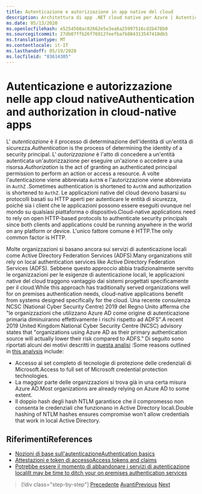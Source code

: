 ```yaml
---
title: Autenticazione e autorizzazione in app native del cloud
description: Architettura di app .NET cloud native per Azure | Autenticazione e autorizzazione nelle app cloud native
ms.date: 05/13/2020
ms.openlocfilehash: e5254560ac82662e5e3ea6a25997516cd2b478b0
ms.sourcegitcommit: 27db07ffb26f76912feefba7b884313547410db5
ms.translationtype: MT
ms.contentlocale: it-IT
ms.lasthandoff: 05/19/2020
ms.locfileid: "83614305"
---
```

# <a name="authentication-and-authorization-in-cloud-native-apps"></a><span data-ttu-id="b5f82-103">Autenticazione e autorizzazione nelle app cloud native</span><span class="sxs-lookup"><span data-stu-id="b5f82-103">Authentication and authorization in cloud-native apps</span></span>

<span data-ttu-id="b5f82-104">L' *autenticazione* è il processo di determinazione dell'identità di un'entità di sicurezza.</span><span class="sxs-lookup"><span data-stu-id="b5f82-104">*Authentication* is the process of determining the identity of a security principal.</span></span> <span data-ttu-id="b5f82-105">L' *autorizzazione* è l'atto di concedere a un'entità autenticata un'autorizzazione per eseguire un'azione o accedere a una risorsa.</span><span class="sxs-lookup"><span data-stu-id="b5f82-105">*Authorization* is the act of granting an authenticated principal permission to perform an action or access a resource.</span></span> <span data-ttu-id="b5f82-106">A volte l'autenticazione viene abbreviata `AuthN` e l'autorizzazione viene abbreviata in `AuthZ` .</span><span class="sxs-lookup"><span data-stu-id="b5f82-106">Sometimes authentication is shortened to `AuthN` and authorization is shortened to `AuthZ`.</span></span> <span data-ttu-id="b5f82-107">Le applicazioni native del cloud devono basarsi su protocolli basati su HTTP aperti per autenticare le entità di sicurezza, poiché sia i client che le applicazioni possono essere eseguiti ovunque nel mondo su qualsiasi piattaforma o dispositivo.</span><span class="sxs-lookup"><span data-stu-id="b5f82-107">Cloud-native applications need to rely on open HTTP-based protocols to authenticate security principals since both clients and applications could be running anywhere in the world on any platform or device.</span></span> <span data-ttu-id="b5f82-108">L'unico fattore comune è HTTP.</span><span class="sxs-lookup"><span data-stu-id="b5f82-108">The only common factor is HTTP.</span></span>

<span data-ttu-id="b5f82-109">Molte organizzazioni si basano ancora sui servizi di autenticazione locali come Active Directory Federation Services (ADFS).</span><span class="sxs-lookup"><span data-stu-id="b5f82-109">Many organizations still rely on local authentication services like Active Directory Federation Services (ADFS).</span></span> <span data-ttu-id="b5f82-110">Sebbene questo approccio abbia tradizionalmente servito le organizzazioni per le esigenze di autenticazione locali, le applicazioni native del cloud traggono vantaggio dai sistemi progettati specificamente per il cloud.</span><span class="sxs-lookup"><span data-stu-id="b5f82-110">While this approach has traditionally served organizations well for on premises authentication needs, cloud-native applications benefit from systems designed specifically for the cloud.</span></span> <span data-ttu-id="b5f82-111">Una recente consulenza NCSC (National Cyber Security Centre) 2019 del Regno Unito afferma che "le organizzazioni che utilizzano Azure AD come origine di autenticazione primaria diminuiranno effettivamente i rischi rispetto ad ADFS".</span><span class="sxs-lookup"><span data-stu-id="b5f82-111">A recent 2019 United Kingdom National Cyber Security Centre (NCSC) advisory states that "organizations using Azure AD as their primary authentication source will actually lower their risk compared to ADFS."</span></span> <span data-ttu-id="b5f82-112">Di seguito sono riportati alcuni dei motivi descritti in [questa analisi](https://oxfordcomputergroup.com/resources/o365-security-native-cloud-authentication/) :</span><span class="sxs-lookup"><span data-stu-id="b5f82-112">Some reasons outlined in [this analysis](https://oxfordcomputergroup.com/resources/o365-security-native-cloud-authentication/) include:</span></span>

- <span data-ttu-id="b5f82-113">Accesso al set completo di tecnologie di protezione delle credenziali di Microsoft.</span><span class="sxs-lookup"><span data-stu-id="b5f82-113">Access to full set of Microsoft credential protection technologies.</span></span>
- <span data-ttu-id="b5f82-114">La maggior parte delle organizzazioni si trova già in una certa misura Azure AD.</span><span class="sxs-lookup"><span data-stu-id="b5f82-114">Most organizations are already relying on Azure AD to some extent.</span></span>
- <span data-ttu-id="b5f82-115">Il doppio hash degli hash NTLM garantisce che il compromesso non consenta le credenziali che funzionano in Active Directory locali.</span><span class="sxs-lookup"><span data-stu-id="b5f82-115">Double hashing of NTLM hashes ensures compromise won't allow credentials that work in local Active Directory.</span></span>

## <a name="references"></a><span data-ttu-id="b5f82-116">Riferimenti</span><span class="sxs-lookup"><span data-stu-id="b5f82-116">References</span></span>

- [<span data-ttu-id="b5f82-117">Nozioni di base sull'autenticazione</span><span class="sxs-lookup"><span data-stu-id="b5f82-117">Authentication basics</span></span>](https://docs.microsoft.com/azure/active-directory/develop/authentication-scenarios)
- [<span data-ttu-id="b5f82-118">Attestazioni e token di accesso</span><span class="sxs-lookup"><span data-stu-id="b5f82-118">Access tokens and claims</span></span>](https://docs.microsoft.com/azure/active-directory/develop/access-tokens)
- [<span data-ttu-id="b5f82-119">Potrebbe essere il momento di abbandonare i servizi di autenticazione locali</span><span class="sxs-lookup"><span data-stu-id="b5f82-119">It may be time to ditch your on premises authentication services</span></span>](https://oxfordcomputergroup.com/resources/o365-security-native-cloud-authentication/)

>[!div class="step-by-step"]
><span data-ttu-id="b5f82-120">[Precedente](identity.md) 
> [Avanti](azure-active-directory.md)</span><span class="sxs-lookup"><span data-stu-id="b5f82-120">[Previous](identity.md)
[Next](azure-active-directory.md)</span></span>
